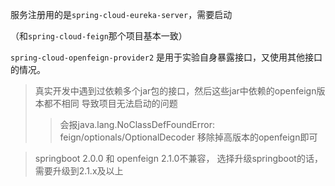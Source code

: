 服务注册用的是`spring-cloud-eureka-server`，需要启动

（和`spring-cloud-feign`那个项目基本一致）

`spring-cloud-openfeign-provider2` 是用于实验自身暴露接口，又使用其他接口的情况。
> 真实开发中遇到过依赖多个jar包的接口，然后这些jar中依赖的openfeign版本都不相同
> 导致项目无法启动的问题
> >会报java.lang.NoClassDefFoundError: feign/optionals/OptionalDecoder
> >移除掉高版本的openfeign即可

> springboot 2.0.0 和 openfeign 2.1.0不兼容，
> 选择升级springboot的话，需要升级到2.1.x及以上
